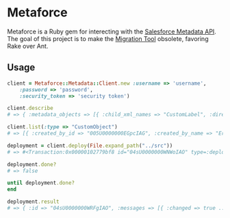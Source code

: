 Metaforce
=========
Metaforce is a Ruby gem for interecting with the [Salesforce Metadata API](http://www.salesforce.com/us/developer/docs/api_meta/index.htm).
The goal of this project is to make the [Migration Tool](http://www.salesforce.com/us/developer/docs/apexcode/Content/apex_deploying_ant.htm) obsolete, favoring Rake over Ant.

Usage
-----

``` ruby
client = Metaforce::Metadata::Client.new :username => 'username',
    :password => 'password',
    :security_token => 'security token')

client.describe
# => { :metadata_objects => [{ :child_xml_names => "CustomLabel", :directory_name => "labels" ... }

client.list(:type => "CustomObject")
# => [{ :created_by_id => "005U0000000EGpcIAG", :created_by_name => "Eric Holmes", ... }]

deployment = client.deploy(File.expand_path("../src"))
# => #<Transaction:0x00000102779bf8 id="04sU0000000WNWoIAO" type=:deploy> 

deployment.done?
# => false

until deployment.done?
end

deployment.result
# => { :id => "04sU0000000WRFgIAO", :messages => [{ :changed => true ... :success => true }
```
